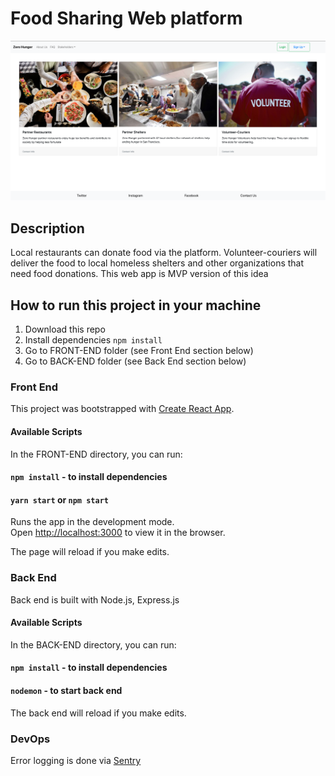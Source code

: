 # Food Sharing Web platform

![landing page](landing_page.png)
## Description

Local restaurants can donate food via the platform. Volunteer-couriers will deliver the food to local homeless shelters and other organizations that need food donations. This web app is MVP version of this idea

## How to run this project in your machine
1. Download this repo
2. Install dependencies `npm install`
3. Go to FRONT-END folder (see Front End section below)
4. Go to BACK-END folder (see Back End section below)

### Front End
This project was bootstrapped with [Create React App](https://github.com/facebook/create-react-app).

#### Available Scripts

In the FRONT-END directory, you can run:

#### `npm install` - to install dependencies
#### `yarn start` or `npm start`

Runs the app in the development mode.<br />
Open [http://localhost:3000](http://localhost:3000) to view it in the browser.

The page will reload if you make edits.<br />

### Back End

Back end is built with Node.js, Express.js

#### Available Scripts

In the BACK-END directory, you can run:

#### `npm install` - to install dependencies
#### `nodemon` - to start back end
The back end will reload if you make edits.

### DevOps

Error logging is done via [Sentry](https://sentry.io/welcome/)